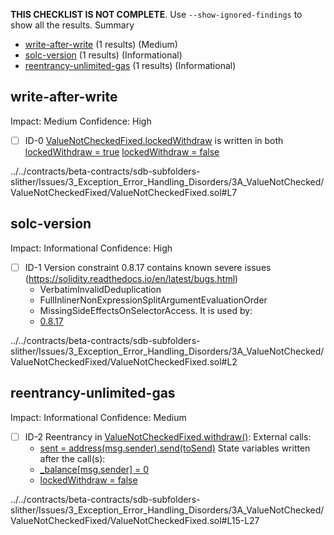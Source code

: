 **THIS CHECKLIST IS NOT COMPLETE**. Use `--show-ignored-findings` to show all the results.
Summary
 - [write-after-write](#write-after-write) (1 results) (Medium)
 - [solc-version](#solc-version) (1 results) (Informational)
 - [reentrancy-unlimited-gas](#reentrancy-unlimited-gas) (1 results) (Informational)
## write-after-write
Impact: Medium
Confidence: High
 - [ ] ID-0
[ValueNotCheckedFixed.lockedWithdraw](../../contracts/beta-contracts/sdb-subfolders-slither/Issues/3_Exception_Error_Handling_Disorders/3A_ValueNotChecked/ValueNotCheckedFixed/ValueNotCheckedFixed.sol#L7) is written in both
	[lockedWithdraw = true](../../contracts/beta-contracts/sdb-subfolders-slither/Issues/3_Exception_Error_Handling_Disorders/3A_ValueNotChecked/ValueNotCheckedFixed/ValueNotCheckedFixed.sol#L21)
	[lockedWithdraw = false](../../contracts/beta-contracts/sdb-subfolders-slither/Issues/3_Exception_Error_Handling_Disorders/3A_ValueNotChecked/ValueNotCheckedFixed/ValueNotCheckedFixed.sol#L26)

../../contracts/beta-contracts/sdb-subfolders-slither/Issues/3_Exception_Error_Handling_Disorders/3A_ValueNotChecked/ValueNotCheckedFixed/ValueNotCheckedFixed.sol#L7


## solc-version
Impact: Informational
Confidence: High
 - [ ] ID-1
Version constraint 0.8.17 contains known severe issues (https://solidity.readthedocs.io/en/latest/bugs.html)
	- VerbatimInvalidDeduplication
	- FullInlinerNonExpressionSplitArgumentEvaluationOrder
	- MissingSideEffectsOnSelectorAccess.
It is used by:
	- [0.8.17](../../contracts/beta-contracts/sdb-subfolders-slither/Issues/3_Exception_Error_Handling_Disorders/3A_ValueNotChecked/ValueNotCheckedFixed/ValueNotCheckedFixed.sol#L2)

../../contracts/beta-contracts/sdb-subfolders-slither/Issues/3_Exception_Error_Handling_Disorders/3A_ValueNotChecked/ValueNotCheckedFixed/ValueNotCheckedFixed.sol#L2


## reentrancy-unlimited-gas
Impact: Informational
Confidence: Medium
 - [ ] ID-2
Reentrancy in [ValueNotCheckedFixed.withdraw()](../../contracts/beta-contracts/sdb-subfolders-slither/Issues/3_Exception_Error_Handling_Disorders/3A_ValueNotChecked/ValueNotCheckedFixed/ValueNotCheckedFixed.sol#L15-L27):
	External calls:
	- [sent = address(msg.sender).send(toSend)](../../contracts/beta-contracts/sdb-subfolders-slither/Issues/3_Exception_Error_Handling_Disorders/3A_ValueNotChecked/ValueNotCheckedFixed/ValueNotCheckedFixed.sol#L23)
	State variables written after the call(s):
	- [_balance[msg.sender] = 0](../../contracts/beta-contracts/sdb-subfolders-slither/Issues/3_Exception_Error_Handling_Disorders/3A_ValueNotChecked/ValueNotCheckedFixed/ValueNotCheckedFixed.sol#L25)
	- [lockedWithdraw = false](../../contracts/beta-contracts/sdb-subfolders-slither/Issues/3_Exception_Error_Handling_Disorders/3A_ValueNotChecked/ValueNotCheckedFixed/ValueNotCheckedFixed.sol#L26)

../../contracts/beta-contracts/sdb-subfolders-slither/Issues/3_Exception_Error_Handling_Disorders/3A_ValueNotChecked/ValueNotCheckedFixed/ValueNotCheckedFixed.sol#L15-L27


